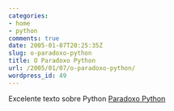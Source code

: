 ```yaml
---
categories:
- home
- python
comments: true
date: 2005-01-07T20:25:35Z
slug: o-paradoxo-python
title: O Paradoxo Python
url: /2005/01/07/o-paradoxo-python/
wordpress_id: 49
---
```


Excelente texto sobre Python
[ Paradoxo Python](http://www.sounerd.com.br/index.php?option=com_content&task=view&id=191&Itemid=43O)

